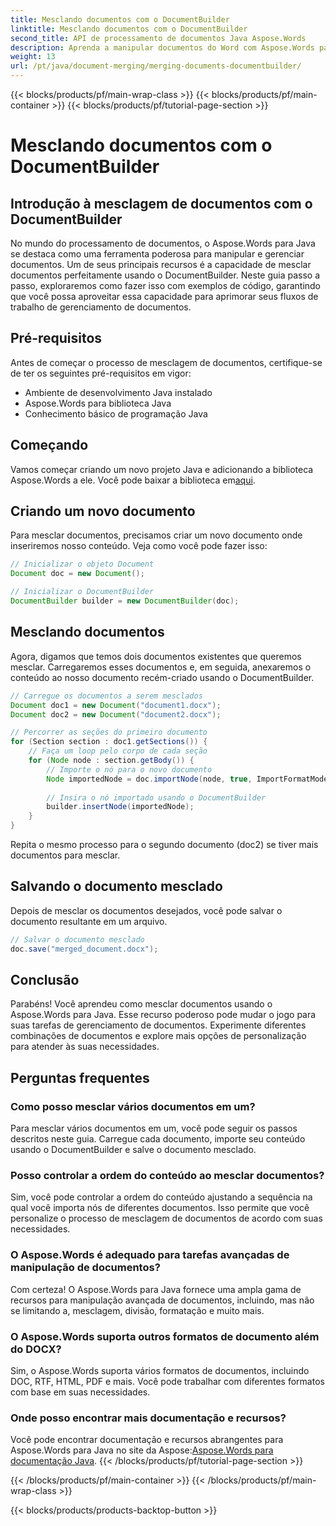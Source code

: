 ```yaml
---
title: Mesclando documentos com o DocumentBuilder
linktitle: Mesclando documentos com o DocumentBuilder
second_title: API de processamento de documentos Java Aspose.Words
description: Aprenda a manipular documentos do Word com Aspose.Words para Java. Crie, edite, mescle e converta documentos programaticamente em Java.
weight: 13
url: /pt/java/document-merging/merging-documents-documentbuilder/
---
```


{{< blocks/products/pf/main-wrap-class >}}
{{< blocks/products/pf/main-container >}}
{{< blocks/products/pf/tutorial-page-section >}}

# Mesclando documentos com o DocumentBuilder


## Introdução à mesclagem de documentos com o DocumentBuilder

No mundo do processamento de documentos, o Aspose.Words para Java se destaca como uma ferramenta poderosa para manipular e gerenciar documentos. Um de seus principais recursos é a capacidade de mesclar documentos perfeitamente usando o DocumentBuilder. Neste guia passo a passo, exploraremos como fazer isso com exemplos de código, garantindo que você possa aproveitar essa capacidade para aprimorar seus fluxos de trabalho de gerenciamento de documentos.

## Pré-requisitos

Antes de começar o processo de mesclagem de documentos, certifique-se de ter os seguintes pré-requisitos em vigor:

- Ambiente de desenvolvimento Java instalado
- Aspose.Words para biblioteca Java
- Conhecimento básico de programação Java

## Começando

 Vamos começar criando um novo projeto Java e adicionando a biblioteca Aspose.Words a ele. Você pode baixar a biblioteca em[aqui](https://releases.aspose.com/words/java/).

## Criando um novo documento

Para mesclar documentos, precisamos criar um novo documento onde inseriremos nosso conteúdo. Veja como você pode fazer isso:

```java
// Inicializar o objeto Document
Document doc = new Document();

// Inicializar o DocumentBuilder
DocumentBuilder builder = new DocumentBuilder(doc);
```

## Mesclando documentos

Agora, digamos que temos dois documentos existentes que queremos mesclar. Carregaremos esses documentos e, em seguida, anexaremos o conteúdo ao nosso documento recém-criado usando o DocumentBuilder.

```java
// Carregue os documentos a serem mesclados
Document doc1 = new Document("document1.docx");
Document doc2 = new Document("document2.docx");

// Percorrer as seções do primeiro documento
for (Section section : doc1.getSections()) {
    // Faça um loop pelo corpo de cada seção
    for (Node node : section.getBody()) {
        // Importe o nó para o novo documento
        Node importedNode = doc.importNode(node, true, ImportFormatMode.KEEP_SOURCE_FORMATTING);
        
        // Insira o nó importado usando o DocumentBuilder
        builder.insertNode(importedNode);
    }
}
```

Repita o mesmo processo para o segundo documento (doc2) se tiver mais documentos para mesclar.

## Salvando o documento mesclado

Depois de mesclar os documentos desejados, você pode salvar o documento resultante em um arquivo.

```java
// Salvar o documento mesclado
doc.save("merged_document.docx");
```

## Conclusão

Parabéns! Você aprendeu como mesclar documentos usando o Aspose.Words para Java. Esse recurso poderoso pode mudar o jogo para suas tarefas de gerenciamento de documentos. Experimente diferentes combinações de documentos e explore mais opções de personalização para atender às suas necessidades.

## Perguntas frequentes

### Como posso mesclar vários documentos em um?

Para mesclar vários documentos em um, você pode seguir os passos descritos neste guia. Carregue cada documento, importe seu conteúdo usando o DocumentBuilder e salve o documento mesclado.

### Posso controlar a ordem do conteúdo ao mesclar documentos?

Sim, você pode controlar a ordem do conteúdo ajustando a sequência na qual você importa nós de diferentes documentos. Isso permite que você personalize o processo de mesclagem de documentos de acordo com suas necessidades.

### O Aspose.Words é adequado para tarefas avançadas de manipulação de documentos?

Com certeza! O Aspose.Words para Java fornece uma ampla gama de recursos para manipulação avançada de documentos, incluindo, mas não se limitando a, mesclagem, divisão, formatação e muito mais.

### O Aspose.Words suporta outros formatos de documento além do DOCX?

Sim, o Aspose.Words suporta vários formatos de documentos, incluindo DOC, RTF, HTML, PDF e mais. Você pode trabalhar com diferentes formatos com base em suas necessidades.

### Onde posso encontrar mais documentação e recursos?

 Você pode encontrar documentação e recursos abrangentes para Aspose.Words para Java no site da Aspose:[Aspose.Words para documentação Java](https://reference.aspose.com/words/java/).
{{< /blocks/products/pf/tutorial-page-section >}}

{{< /blocks/products/pf/main-container >}}
{{< /blocks/products/pf/main-wrap-class >}}

{{< blocks/products/products-backtop-button >}}
